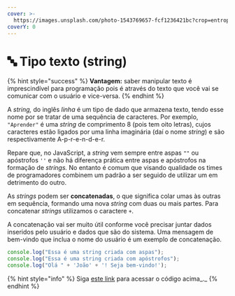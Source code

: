 ```yaml
---
cover: >-
  https://images.unsplash.com/photo-1543769657-fcf1236421bc?crop=entropy&cs=srgb&fm=jpg&ixid=M3wxOTcwMjR8MHwxfHNlYXJjaHwxfHx0ZXh0fGVufDB8fHx8MTY4OTAwMjg1OHww&ixlib=rb-4.0.3&q=85
coverY: 0
---
```


# 🔤 Tipo texto (string)

{% hint style="success" %}
**Vantagem:** saber manipular texto é imprescindível para programação pois é através do texto que você vai se comunicar com o usuário e vice-versa.
{% endhint %}

A _string,_ do inglês _linha_ é um tipo de dado que armazena texto, tendo esse nome por se tratar de uma sequência de caracteres. Por exemplo, `"Aprender"` é uma _string_ de comprimento 8 (pois tem oito letras), cujos caracteres estão ligados por uma linha imaginária (daí o nome _string_) e são respectivamente A-p-r-e-n-d-e-r.

Repare que, no JavaScript, a _string_ vem sempre entre aspas `""` ou apóstrofos `''` e não há diferença prática entre aspas e apóstrofos na formação de _strings._ No entanto é comum que visando qualidade os times de programadores combinem um padrão a ser seguido de utilizar um em detrimento do outro.

As _strings_ podem ser **concatenadas**, o que significa colar umas às outras em sequência, formando uma nova _string_ com duas ou mais partes. Para concatenar _strings_ utilizamos o caractere `+`.

A concatenação vai ser muito útil conforme você precisar juntar dados inseridos pelo usuário e dados que são do sistema. Uma mensagem de bem-vindo que inclua o nome do usuário é um exemplo de concatenação.

```javascript
console.log("Essa é uma string criada com aspas");
console.log("Essa é uma string criada com apóstrofos");
console.log("Olá " + 'João' + '! Seja bem-vindo!');
```

{% hint style="info" %}
Siga [este link](https://coolfee.github.io/#\{%22autorun%22:%221%22,%22code%22:%22console.log\(\\%22Essa%20%C3%A9%20uma%20string%20criada%20com%20aspas\\%22\);\nconsole.log\(\\%22Essa%20%C3%A9%20uma%20string%20criada%20com%20ap%C3%B3strofos\\%22\);\nconsole.log\(\\%22Ol%C3%A1%20\\%22%20+%20'Jo%C3%A3o'%20+%20'!%20Seja%20bem-vindo!'\);%22,%22tests%22:%22;%22}) para acessar o código acima_._
{% endhint %}
